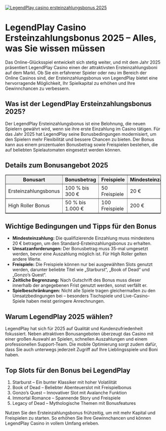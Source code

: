 [![LegendPlay casino ersteinzahlungsbonus 2025](https://123-caf.pages.dev/gitsignup.png)](https://vrmoo.ru/Bt82HjjY)

<h1>LegendPlay Casino Ersteinzahlungsbonus 2025 – Alles, was Sie wissen müssen</h1>  <p>Das Online-Glücksspiel entwickelt sich stetig weiter, und mit dem Jahr 2025 präsentiert LegendPlay Casino einen der attraktivsten Ersteinzahlungsboni auf dem Markt. Ob Sie ein erfahrener Spieler oder neu im Bereich der Online Casinos sind, der Ersteinzahlungsbonus von LegendPlay bietet eine hervorragende Möglichkeit, Ihr Spielkapital zu erhöhen und Ihre Gewinnchancen zu verbessern.</p>  <h2>Was ist der LegendPlay Ersteinzahlungsbonus 2025?</h2>  <p>Der LegendPlay Ersteinzahlungsbonus ist eine Belohnung, die neuen Spielern gewährt wird, wenn sie ihre erste Einzahlung im Casino tätigen. Für das Jahr 2025 hat LegendPlay seine Bonusbedingungen modernisiert, um den Spielern mehr Flexibilität und bessere Chancen zu bieten. Der Bonus kann aus einem prozentualen Bonusbetrag sowie Freispielen bestehen, die auf beliebten Spielautomaten eingesetzt werden können.</p>  <h2>Details zum Bonusangebot 2025</h2>  <table border="1" cellpadding="8" cellspacing="0" style="border-collapse: collapse; width: 100%; max-width: 600px;">   <thead>     <tr style="background-color: #f2f2f2;">       <th>Bonusart</th>       <th>Bonusbetrag</th>       <th>Freispiele</th>       <th>Mindesteinzahlung</th>       <th>Umsatzbedingungen</th>       <th>Gültigkeit</th>     </tr>   </thead>   <tbody>     <tr>       <td>Ersteinzahlungsbonus</td>       <td>100 % bis 300 €</td>       <td>50 Freispiele</td>       <td>20 €</td>       <td>35-facher Bonusbetrag</td>       <td>7 Tage</td>     </tr>     <tr>       <td>High Roller Bonus</td>       <td>50 % bis 1.000 €</td>       <td>100 Freispiele</td>       <td>200 €</td>       <td>30-facher Bonusbetrag</td>       <td>10 Tage</td>     </tr>   </tbody> </table>  <h2>Wichtige Bedingungen und Tipps für den Bonus</h2>  <ul>   <li><strong>Mindesteinzahlung:</strong> Die qualifizierende Einzahlung muss mindestens 20 € betragen, um den Standard-Ersteinzahlungsbonus zu erhalten.</li>   <li><strong>Umsatzanforderungen:</strong> Der Bonusbetrag muss 35-mal umgesetzt werden, bevor eine Auszahlung möglich ist. Für High Roller gelten andere Werte.</li>   <li><strong>Freispiele:</strong> Die Freispiele können nur bei ausgewählten Slots genutzt werden, darunter beliebte Titel wie „Starburst“, „Book of Dead“ und „Gonzo’s Quest“.</li>   <li><strong>Zeitliche Begrenzung:</strong> Nach Gutschrift des Bonus muss dieser innerhalb der angegebenen Frist genutzt werden, sonst verfällt er.</li>   <li><strong>Spielbeschränkungen:</strong> Nicht alle Spiele tragen gleichermaßen zu den Umsatzbedingungen bei – besonders Tischspiele und Live-Casino-Spiele haben meist geringere Anrechnungen.</li> </ul>  <h2>Warum LegendPlay 2025 wählen?</h2>  <p>LegendPlay hat sich für 2025 auf Qualität und Kundenzufriedenheit fokussiert. Neben attraktiven Bonusangeboten überzeugt das Casino mit einer großen Auswahl an Spielen, schnellen Auszahlungen und einem professionellen Support-Team. Die mobile Optimierung sorgt zudem dafür, dass Sie auch unterwegs jederzeit Zugriff auf Ihre Lieblingsspiele und Boni haben.</p>  <h2>Top Slots für den Bonus bei LegendPlay</h2>  <ol>   <li>Starburst – Ein bunter Klassiker mit hoher Volatilität</li>   <li>Book of Dead – Beliebter Abenteuerslot mit Freispielbonus</li>   <li>Gonzo’s Quest – Innovativer Slot mit Avalanche Funktion</li>   <li>Immortal Romance – Spannende Story und Freispiele</li>   <li>Legacy of Dead – Mythologische Themen mit Bonusfeatures</li> </ol>  <p>Nutzen Sie den Ersteinzahlungsbonus frühzeitig, um mit mehr Kapital und Freispielen zu starten. So erhöhen Sie Ihre Gewinnchancen und können LegendPlay Casino in vollem Umfang erleben.</p>